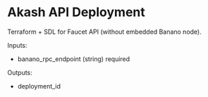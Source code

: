 # Akash API Deployment

Terraform + SDL for Faucet API (without embedded Banano node).

Inputs:
- banano_rpc_endpoint (string) required

Outputs:
- deployment_id
